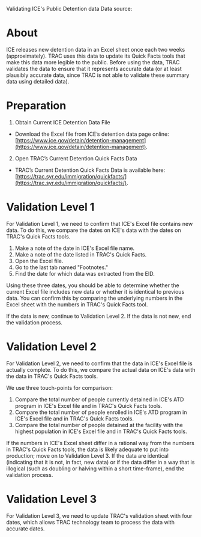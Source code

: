 Validating ICE's Public Detention data
Data source:

# About

ICE releases new detention data in an Excel sheet once each two weeks (approximately). TRAC uses this data to update its Quick Facts tools that make this data more legible to the public. Before using the data, TRAC validates the data to ensure that it represents accurate data (or at least plausibly accurate data, since TRAC is not able to validate these summary data using detailed data).

# Preparation

1. Obtain Current ICE Detention Data File

  - Download the Excel file from ICE’s detention data page online: [https://www.ice.gov/detain/detention-management](https://www.ice.gov/detain/detention-management).

2. Open TRAC’s Current Detention Quick Facts Data

  - TRAC’s Current Detention Quick Facts Data is available here: [https://trac.syr.edu/immigration/quickfacts/](https://trac.syr.edu/immigration/quickfacts/).

# Validation Level 1

For Validation Level 1, we need to confirm that ICE's Excel file contains new data. To do this, we compare the dates on ICE's data with the dates on TRAC's Quick Facts tools.

1. Make a note of the date in ICE's Excel file name.
2. Make a note of the date listed in TRAC's Quick Facts.
3. Open the Excel file.
4. Go to the last tab named "Footnotes."
5. Find the date for which data was extracted from the EID.

Using these three dates, you should be able to determine whether the current Excel file includes new data or whether it is identical to previous data. You can confirm this by comparing the underlying numbers in the Excel sheet with the numbers in TRAC's Quick Facts tool.

If the data is new, continue to Validation Level 2. If the data is not new, end the validation process.

# Validation Level 2

For Validation Level 2, we need to confirm that the data in ICE's Excel file is actually complete. To do this, we compare the actual data on ICE's data with the data in TRAC's Quick Facts tools.

We use three touch-points for comparison:
1. Compare the total number of people currently detained in ICE's ATD program in ICE's Excel file and in TRAC's Quick Facts tools.
1. Compare the total number of people enrolled in ICE's ATD program in ICE's Excel file and in TRAC's Quick Facts tools.
1. Compare the total number of people detained at the facility with the highest population in ICE's Excel file and in TRAC's Quick Facts tools.

If the numbers in ICE's Excel sheet differ in a rational way from the numbers in TRAC's Quick Facts tools, the data is likely adequate to put into production; move on to Validation Level 3. If the data are identical (indicating that it is not, in fact, new data) or if the data differ in a way that is illogical (such as doubling or halving within a short time-frame), end the validation process.

# Validation Level 3

For Validation Level 3, we need to update TRAC's validation sheet with four dates, which allows TRAC technology team to process the data with accurate dates.
